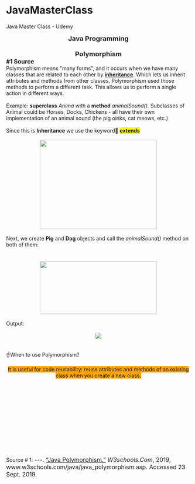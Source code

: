 # JavaMasterClass
Java Master Class - Udemy

<div style="text-align: center;">
<b><span style="font-size: large;">Java Programm</span></b><b><span style="font-size: large;">ing</span></b><br />
<b><span style="font-size: large;"><br /></span></b></div>
<div style="text-align: center;">
<span style="font-size: large;"><b>Polymorphism</b></span><br />
<div style="text-align: left;">
<b><span style="font-size: medium;">#1 Source</span></b><br />
Polymorphism means "many forms", and it occurs when we have many classes that are related to each other by <b><a href="https://gregpaterek.blogspot.com/2019/09/java-programming-inheritance-official.html">inheritance</a></b>. Which lets us inherit attributes and methods from other classes. Polymorphism used those methods to perform a different task. This allows us to perform a single action in different ways.<br />
<br />
Example: <b>superclass</b> <i>Anima</i> with a <b>method</b>&nbsp;<i>animalSound(). </i>Subclasses of Animal could be Horses, Docks, Chickens - all have their own implementation of an animal sound (the pig oinks, cat meows, etc.)<br />
<br />
Since this is <b>Inheritance</b> we use the keyword🔑 <b style="background-color: yellow;">extends</b><br />
<br />
<div class="separator" style="clear: both; text-align: center;">
<a href="https://1.bp.blogspot.com/-Mo9vsyu2AQQ/XYhpOQtldQI/AAAAAAAALGw/bEVHc09An7g3GvpmSwLvMWyD5EZoyWjCwCLcBGAsYHQ/s1600/2019%2B09%2B23%2BPolymorphism%2Bexample%2B1.png" imageanchor="1" style="margin-left: 1em; margin-right: 1em;"><img border="0" data-original-height="323" data-original-width="424" height="243" src="https://1.bp.blogspot.com/-Mo9vsyu2AQQ/XYhpOQtldQI/AAAAAAAALGw/bEVHc09An7g3GvpmSwLvMWyD5EZoyWjCwCLcBGAsYHQ/s320/2019%2B09%2B23%2BPolymorphism%2Bexample%2B1.png" width="320" /></a></div>
<div style="text-align: center;">
<br /></div>
<div style="text-align: left;">
Next, we create <b>Pig</b> and <b>Dog</b> objects and call the <i>animalSound()</i> method on both of them:&nbsp;</div>
<span style="font-size: medium;"><br /></span>
<br />
<div class="separator" style="clear: both; text-align: center;">
<a href="https://1.bp.blogspot.com/-dYZA_eNsCI8/XYhpOfnonSI/AAAAAAAALG4/72wa96EDdgMxvXzEXT7zvCl8ACVJlhJGQCEwYBhgL/s1600/2019%2B09%2B23%2BPolymorphism%2Bexample%2B1.1.png" imageanchor="1" style="margin-left: 1em; margin-right: 1em;"><img border="0" data-original-height="226" data-original-width="499" height="144" src="https://1.bp.blogspot.com/-dYZA_eNsCI8/XYhpOfnonSI/AAAAAAAALG4/72wa96EDdgMxvXzEXT7zvCl8ACVJlhJGQCEwYBhgL/s320/2019%2B09%2B23%2BPolymorphism%2Bexample%2B1.1.png" width="320" /></a></div>
<div style="text-align: center;">
<br /></div>
<div style="text-align: left;">
Output:&nbsp;</div>
<div style="text-align: left;">
<br /></div>
<div class="separator" style="clear: both; text-align: center;">
<a href="https://1.bp.blogspot.com/-dAfGQnvhpkE/XYhpOOGQUuI/AAAAAAAALG0/dTybZMOTr0kghcDIwjKqlQs9nDt0fMWSwCEwYBhgL/s1600/2019%2B09%2B23%2BPolymorphism%2Bexample%2B1.2.png" imageanchor="1" style="margin-left: 1em; margin-right: 1em;"><img border="0" data-original-height="111" data-original-width="252" src="https://1.bp.blogspot.com/-dAfGQnvhpkE/XYhpOOGQUuI/AAAAAAAALG0/dTybZMOTr0kghcDIwjKqlQs9nDt0fMWSwCEwYBhgL/s1600/2019%2B09%2B23%2BPolymorphism%2Bexample%2B1.2.png" /></a></div>
<div style="text-align: center;">
<br /></div>
<div style="text-align: center;">
<br /></div>
<div style="text-align: left;">
☝When to use Polymorphism?</div>
<div style="text-align: left;">
<br /></div>
<div style="text-align: center;">
<span style="background-color: orange;">It is useful for code reusability: reuse attributes and methods of an existing class when you create a new class.</span></div>
<div style="text-align: left;">
<br /></div>
<span style="font-size: medium;"><br /></span>
<span style="font-size: medium;"><br /></span>
<span style="font-size: medium;"><br /></span>
<span style="font-size: medium;"><br /></span>
<span style="font-size: medium;"><br /></span>
<span style="font-size: medium;"><br /></span>
<span style="font-size: medium;"><br /></span>
<span style="font-size: medium;"><br /></span>
<span style="font-size: medium;"></span><br />
<br />
<!--more-->Source # 1:&nbsp;<span style="font-size: 16px; text-indent: -36pt;">---. <a href="https://www.w3schools.com/java/java_polymorphism.asp">“Java Polymorphism.”</a></span><span style="font-size: 16px; text-indent: -36pt;">&nbsp;</span><i style="box-sizing: border-box; font-size: 16px; text-indent: -36pt;">W3schools.Com</i><span style="font-size: 16px; text-indent: -36pt;">, 2019, www.w3schools.com/java/java_polymorphism.asp. Accessed 23 Sept. 2019.</span></div>
<div style="box-sizing: border-box; font-size: 16px; text-align: start;">
‌</div>
<div style="text-align: left;">
<br /></div>
<div style="text-align: left;">
<br /></div>
<div style="text-align: left;">
<br /></div>
</div>

